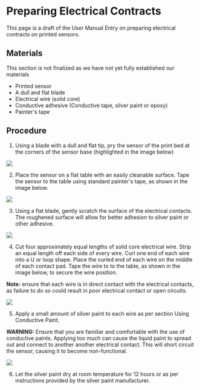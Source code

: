 # Preparing Electrical Contracts #

This page is a draft of the User Manual Entry on preparing electrical contracts on printed sensors.

## Materials ##

This section is not finalized as we have not yet fully established our materials

- Printed sensor
- A dull and flat blade
- Electrical wire (solid core)
- Conductive adhesive (Conductive tape, silver paint or epoxy)
- Painter's tape

## Procedure ##

1. Using a blade with a dull and flat tip, pry the sensor of the print bed at the corners of the sensor base (highlighted in the image below)

![](https://raw.githubusercontent.com/keeganmjgreen/3D-Printed-Sensors-Manual-Demo/main/img/CantileverOnPrintBedAnnotated.png)

2. Place the sensor on a flat table with an easily cleanable surface. Tape the sensor to the table using standard painter's tape, as shown in the image below.  

![](https://raw.githubusercontent.com/keeganmjgreen/3D-Printed-Sensors-Manual-Demo/main/img/Cantilever-Taped-Down.jpg)

3. Using a flat blade, gently scratch the surface of the electrical contacts. The roughened surface will allow for better adhesion to silver paint or other adhesive.

![](https://raw.githubusercontent.com/keeganmjgreen/3D-Printed-Sensors-Manual-Demo/main/img/Cantilever-Roughened.jpg)

4. Cut four approximately equal lengths of solid core electrical wire. Strip an equal length off each side of every wire. Curl one end of each wire into a U or loop shape. Place the curled end of each wire on the middle of each contact pad. Tape the wire to to the table, as shown in the image below, to secure the wire position. 

**Note:** ensure that each wire is in direct contact with the electrical contacts, as failure to do so could result in poor electrical contact or open circuits.

![](https://raw.githubusercontent.com/keeganmjgreen/3D-Printed-Sensors-Manual-Demo/main/img/Wire-Placement.png)

5.  Apply a small amount of silver paint to each wire as per section Using Conductive Paint. 

**WARNING:** Ensure that you are familiar and comfortable with the use of conductive paints. Applying too much can cause the liquid paint to spread out and connect to another another electrical contact. This will short circuit the sensor, causing it to become non-functional. 

![](https://raw.githubusercontent.com/keeganmjgreen/3D-Printed-Sensors-Manual-Demo/main/img/Finished-Cantilever.jpg)

6.  Let the silver paint dry at room temperature for 12 hours or as per instructions provided by the silver paint manufacturer.



